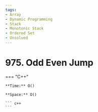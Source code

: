 ```yaml
---
tags:
- Array
- Dynamic Programming
- Stack
- Monotonic Stack
- Ordered Set
- Unsolved
---
```



# 975. Odd Even Jump

=== "C++"

    **Time:** O()

    **Space:** O()

    ``` c++
    ```